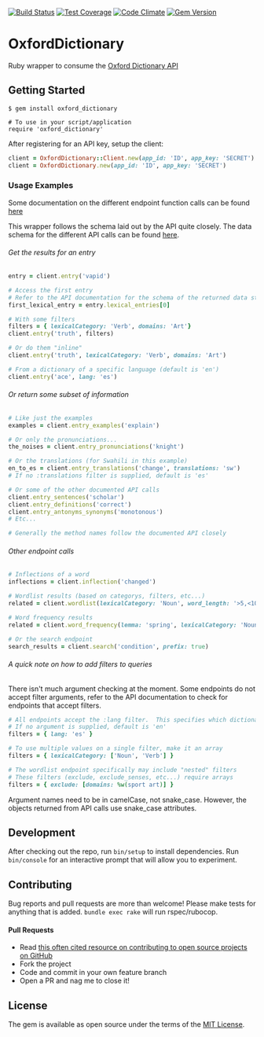 [![Build Status](https://travis-ci.org/swcraig/oxford-dictionary.svg?branch=master)](https://travis-ci.org/swcraig/oxford-dictionary)
[![Test Coverage](https://codeclimate.com/github/swcraig/oxford-dictionary/badges/coverage.svg)](https://codeclimate.com/github/swcraig/oxford-dictionary/coverage)
[![Code Climate](https://codeclimate.com/github/swcraig/oxford-dictionary/badges/gpa.svg)](https://codeclimate.com/github/swcraig/oxford-dictionary)
[![Gem Version](https://badge.fury.io/rb/oxford_dictionary.svg)](https://badge.fury.io/rb/oxford_dictionary)
# OxfordDictionary

Ruby wrapper to consume the [Oxford Dictionary API](https://developer.oxforddictionaries.com/documentation)

## Getting Started

    $ gem install oxford_dictionary

    # To use in your script/application
    require 'oxford_dictionary'

After registering for an API key, setup the client:
```ruby
client = OxfordDictionary::Client.new(app_id: 'ID', app_key: 'SECRET')
client = OxfordDictionary.new(app_id: 'ID', app_key: 'SECRET')
```
### Usage Examples
Some documentation on the different endpoint function calls can be found [here](http://rubydoc.info/gems/oxford_dictionary/OxfordDictionary/Endpoints)

This wrapper follows the schema laid out by the API quite closely. The data
schema for the different API calls can be found [here](https://developer.oxforddictionaries.com/documentation).

###### Get the results for an entry
```ruby
entry = client.entry('vapid')

# Access the first entry
# Refer to the API documentation for the schema of the returned data structure
first_lexical_entry = entry.lexical_entries[0]

# With some filters
filters = { lexicalCategory: 'Verb', domains: 'Art'}
client.entry('truth', filters)

# Or do them "inline"
client.entry('truth', lexicalCategory: 'Verb', domains: 'Art')

# From a dictionary of a specific language (default is 'en')
client.entry('ace', lang: 'es')
```

###### Or return some subset of information
```ruby
# Like just the examples
examples = client.entry_examples('explain')

# Or only the pronunciations...
the_noises = client.entry_pronunciations('knight')

# Or the translations (for Swahili in this example)
en_to_es = client.entry_translations('change', translations: 'sw')
# If no :translations filter is supplied, default is 'es'

# Or some of the other documented API calls
client.entry_sentences('scholar')
client.entry_definitions('correct')
client.entry_antonyms_synonyms('monotonous')
# Etc...

# Generally the method names follow the documented API closely
```

###### Other endpoint calls
```ruby
# Inflections of a word
inflections = client.inflection('changed')

# Wordlist results (based on categorys, filters, etc...)
related = client.wordlist(lexicalCategory: 'Noun', word_length: '>5,<10')

# Word frequency results
related = client.word_frequency(lemma: 'spring', lexicalCategory: 'Noun')

# Or the search endpoint
search_results = client.search('condition', prefix: true)
```

###### A quick note on how to add filters to queries
There isn't much argument checking at the moment.  Some endpoints do not accept filter arguments, refer to the API documentation to check for endpoints that accept filters.
```ruby
# All endpoints accept the :lang filter.  This specifies which dictionary to use
# If no argument is supplied, default is 'en'
filters = { lang: 'es' }

# To use multiple values on a single filter, make it an array
filters = { lexicalCategory: ['Noun', 'Verb'] }

# The wordlist endpoint specifically may include "nested" filters
# These filters (exclude, exclude_senses, etc...) require arrays
filters = { exclude: [domains: %w(sport art)] }
```

Argument names need to be in camelCase, not snake_case. However, the objects returned from API calls use snake_case attributes.

## Development

After checking out the repo, run `bin/setup` to install dependencies.
Run `bin/console` for an interactive prompt that will allow you to experiment.

## Contributing

Bug reports and pull requests are more than welcome!
Please make tests for anything that is added.
`bundle exec rake` will run rspec/rubocop.

#### Pull Requests
  - Read [this often cited resource on contributing to open source projects on GitHub](https://gun.io/blog/how-to-github-fork-branch-and-pull-request)
  - Fork the project
  - Code and commit in your own feature branch
  - Open a PR and nag me to close it!

## License

The gem is available as open source under the terms of the [MIT License](http://opensource.org/licenses/MIT).
